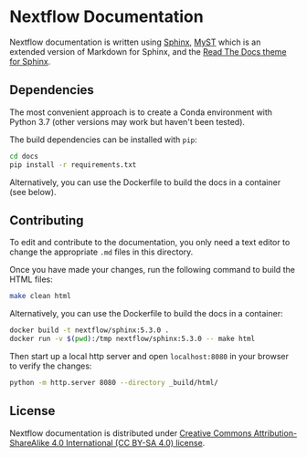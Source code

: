 # Nextflow Documentation

Nextflow documentation is written using [Sphinx](http://www.sphinx-doc.org/), [MyST](https://myst-parser.readthedocs.io/en/latest/) which is an extended version of Markdown for Sphinx, and the [Read The Docs theme for Sphinx](https://github.com/readthedocs/sphinx_rtd_theme).


## Dependencies

The most convenient approach is to create a Conda environment with Python 3.7 (other versions may work but haven't been tested).

The build dependencies can be installed with `pip`:

```bash
cd docs
pip install -r requirements.txt
```

Alternatively, you can use the Dockerfile to build the docs in a container (see below).


## Contributing

To edit and contribute to the documentation, you only need a text editor to change the appropriate `.md` files in this directory.

Once you have made your changes, run the following command to build the HTML files:

```bash
make clean html
```

Alternatively, you can use the Dockerfile to build the docs in a container:

```bash
docker build -t nextflow/sphinx:5.3.0 .
docker run -v $(pwd):/tmp nextflow/sphinx:5.3.0 -- make html
```

Then start up a local http server and open `localhost:8080` in your browser to verify the changes:

```bash
python -m http.server 8080 --directory _build/html/
```


## License

Nextflow documentation is distributed under
[Creative Commons Attribution-ShareAlike 4.0 International (CC BY-SA 4.0) license](https://creativecommons.org/licenses/by-sa/4.0/).

